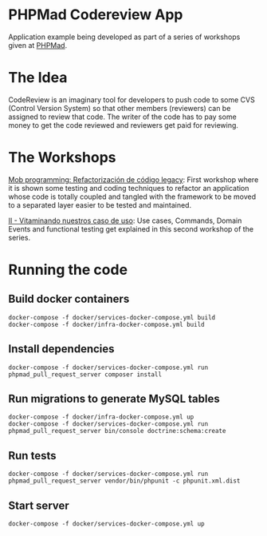 # PHPMad Codereview App
Application example being developed as part of a series of workshops given at [PHPMad](https://www.meetup.com/es-ES/phpmad/).

# The Idea
CodeReview is an imaginary tool for developers to push code to some CVS (Control Version System) so that other members (reviewers) can be assigned to review that code. The writer of the code has to pay some money to get the code reviewed and reviewers get paid for reviewing.

# The Workshops
[Mob programming: Refactorización de código legacy](https://www.slideshare.net/MaikelGonzlezBaile/mob-programming-refactorizacin-de-cdigo-legacy): First workshop where it is shown some testing and coding techniques to refactor an application whose code is totally coupled and tangled with the framework to be moved to a separated layer easier to be tested and maintained.

[II - Vitaminando nuestros caso de uso](https://es.slideshare.net/MaikelGonzlezBaile/ii-vitaminando-nuestros-casos-de-uso): Use cases, Commands, Domain Events and functional testing get explained in this second workshop of the series.

# Running the code
## Build docker containers
```
docker-compose -f docker/services-docker-compose.yml build
docker-compose -f docker/infra-docker-compose.yml build
```
## Install dependencies
```
docker-compose -f docker/services-docker-compose.yml run phpmad_pull_request_server composer install
```


## Run migrations to generate MySQL tables
```
docker-compose -f docker/infra-docker-compose.yml up
docker-compose -f docker/services-docker-compose.yml run phpmad_pull_request_server bin/console doctrine:schema:create
```

## Run tests
```
docker-compose -f docker/services-docker-compose.yml run phpmad_pull_request_server vendor/bin/phpunit -c phpunit.xml.dist
```

## Start server
```
docker-compose -f docker/services-docker-compose.yml up
```
